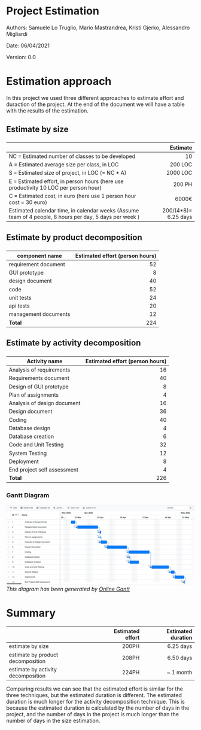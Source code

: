 # Project Estimation  
Authors: Samuele Lo Truglio, Mario Mastrandrea, Kristi Gjerko, Alessandro Migliardi

Date: 06/04/2021

Version: 0.0


# Estimation approach
In this project we used three different approaches to estimate effort and duraction of the project.
At the end of the document we will have a table with the results of the estimation.
## Estimate by size
### 
|                                                                                                         |             Estimate |
| ------------------------------------------------------------------------------------------------------- | -------------------: |
| NC =  Estimated number of classes to be developed                                                       |                   10 |
| A = Estimated average size per class, in LOC                                                            |              200 LOC |
| S = Estimated size of project, in LOC (= NC * A)                                                        |             2000 LOC |
| E = Estimated effort, in person hours (here use productivity 10 LOC per person hour)                    |               200 PH |
| C = Estimated cost, in euro (here use 1 person hour cost = 30 euro)                                     |                6000€ |
| Estimated calendar time, in calendar weeks (Assume team of 4 people, 8 hours per day, 5 days per week ) | 200/(4*8)= 6.25 days |

## Estimate by product decomposition
### 
| component name       | Estimated effort (person hours) |
| -------------------- | ------------------------------: |
| requirement document |                              52 |
| GUI prototype        |                               8 |
| design document      |                              40 |
| code                 |                              52 |
| unit tests           |                              24 |
| api tests            |                              20 |
| management documents |                              12 |
| **Total**            |                             224 |



## Estimate by activity decomposition
### 
| Activity name               | Estimated effort (person hours) |
| --------------------------- | ------------------------------: |
| Analysis of requirements    |                              16 |
| Requirements document       |                              40 |
| Design of GUI prototype     |                               8 |
| Plan of assignments         |                               4 |
| Analysis of design document |                              16 |
| Design document             |                              36 |
| Coding                      |                              40 |
| Database design             |                               4 |
| Database creation           |                               6 |
| Code and Unit Testing       |                              32 |
| System Testing              |                              12 |
| Deployment                  |                               8 |
| End project self assessment |                               4 |
| **Total**                   |                             226 |
### Gantt Diagram
![gantt_diagram](./assets/gantt_diagram_0.png)
*This diagram has been generated by <a href="https://www.onlinegantt.com">Online Gantt</a>*

# Summary

|                                    | Estimated effort | Estimated duration |
| ---------------------------------- | ---------------: | -----------------: |
| estimate by size                   |            200PH |          6.25 days |
| estimate by product decomposition  |            208PH |          6.50 days |
| estimate by activity decomposition |            224PH |          ~ 1 month |

Comparing results we can see that the estimated effort is similar for the three techniques, but the estimated duration is different. The estimated duration is much longer for the activity decomposition technique. This is because the estimated duration is calculated by the number of days in the project, and the number of days in the project is much longer than the number of days in the size estimation. 